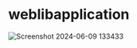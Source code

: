 # weblibapplication

![Screenshot 2024-06-09 133433](https://github.com/m4godprogramer09/weblibapplication/assets/114795225/f59b2e66-d06f-4583-b0c9-fe78d0658d4a)
